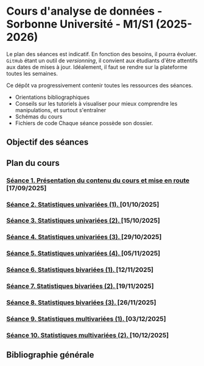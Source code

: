 # Cours d'analyse de données - Sorbonne Université - M1/S1 (2025-2026)

Le plan des séances est indicatif. En fonction des besoins, il pourra évoluer. `GitHub` étant un outil de *versionning*, il convient aux étudiants d'être attentifs aux dates de mises à jour. Idéalement, il faut se rendre sur la plateforme toutes les semaines.

Ce dépôt va progressivement contenir toutes les ressources des séances.
- Orientations bibliographiques
- Conseils sur les tutoriels à visualiser pour mieux comprendre les manipulations, et surtout s'entraîner
- Schémas du cours
- Fichiers de code
Chaque séance possède son dossier.

## Objectif des séances

## Plan du cours

### [Séance 1. Présentation du contenu du cours et mise en route](./Seance-01/Seance-1.md) [17/09/2025]

### [Séance 2. Statistiques univariées (1). ](./Seance-02/Seance-2.md) [01/10/2025]

### [Séance 3. Statistiques univariées (2). ](./Seance-03/Seance-03.md) [15/10/2025]

### [Séance 4. Statistiques univariées (3). ](./Seance-04/Seance-4.md) [29/10/2025]

### [Séance 5. Statistiques univariées (4). ](./Seance-05/Seance-5.md) [05/11/2025]

### [Séance 6. Statistiques bivariées (1). ](./Seance-06/Seance-6.md) [12/11/2025]

### [Séance 7. Statistiques bivariées (2). ](./Seance-07/Seance-7.md) [19/11/2025]

### [Séance 8. Statistiques bivariées (3). ](./Seance-08/Seance-8.md) [26/11/2025]

### [Séance 9. Statistiques multivariées (1). ](./Seance-09/Seance-9.md) [03/12/2025]

### [Séance 10. Statistiques multivariées (2). ](./Seance-10/Seance-10.md) [10/12/2025]

## Bibliographie générale
